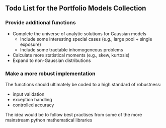 ## Todo List for the Portfolio Models Collection

### Provide additional functions

* Complete the universe of analytic solutions for Gaussian models
  * Include some interesting special cases (e.g., large pool + single exposure)
  * Include some tractable inhomogeneous problems
* Calculate more statistical moments (e.g., skew, kurtosis)
* Expand to non-Gaussian distributions

### Make a more robust implementation

The functions should ultimately be coded to a high standard of robustness:
* input validation
* exception handling
* controlled accuracy 

The idea would be to follow best practises from some of the more mainstream python mathematical libraries
